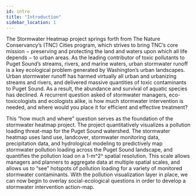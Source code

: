 ```yaml
---
id: intro
title: "Introduction"
sidebar_location: 1
---
```


The Stormwater Heatmap project springs forth from The Nature Conservancy’s (TNC) Cities program, which strives to bring TNC’s core mission − preserving and protecting the land and waters upon which all life depends − to urban areas.  As the leading contributor of toxic pollutants to Puget Sound’s streams, rivers, and marine waters, urban stormwater runoff is a key ecological problem generated by Washington’s urban landscapes.  Urban stormwater runoff has harmed virtually all urban and urbanizing streams and rivers, and delivered massive quantities of toxic contaminants to Puget Sound. As a result, the abundance and survival of aquatic species has declined. A recurrent question asked of stormwater managers, eco-toxicologists and ecologists alike, is how much stormwater intervention is needed, and where would you place it for efficient and effective treatment?  

This “how much and where” question serves as the foundation of the stormwater heatmap project. The project quantitatively visualizes a pollution loading threat-map for the Puget Sound watershed.  The stormwater heatmap uses land use, landcover, stormwater monitoring data, precipitation data, and hydrological modeling to predictively map stormwater pollution loading across the Puget Sound landscape, and quantifies the pollution load on a 1-m^2^  spatial resolution.  This scale allows managers and planners to aggregate data at multiple spatial scales, and allows us to “see” hotspots of pollution loading for a variety of monitored stormwater contaminants.  With the pollution visualization layer in place, we can now begin to overlay social-ecological questions in order to develop a stormwater intervention action-map.